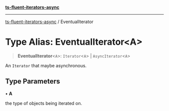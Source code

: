 [**ts-fluent-iterators-async**](../README.md)

---

[ts-fluent-iterators-async](../README.md) / EventualIterator

# Type Alias: EventualIterator\<A\>

> **EventualIterator**\<`A`\>: `Iterator`\<`A`\> \| `AsyncIterator`\<`A`\>

An `Iterator` that maybe asynchronous.

## Type Parameters

• **A**

the type of objects being iterated on.
